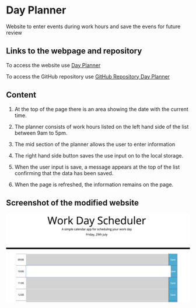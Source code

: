 # Day Planner
Website to enter events during work hours and save the evens for future review

## Links to the webpage and repository

To access the website use [Day Planner](https://haruka08.github.io/Day-Planner/)

To access the GitHub repository use [GitHub Repository Day Planner](https://github.com/Haruka08/Day-Planner)

## Content

1. At the top of the page there is an area showing the date with the current time.

2. The planner consists of work hours listed on the left hand side of the list between 9am to 5pm.

3. The mid section of the planner allows the user to enter information

4. The right hand side button saves the use input on to the local storage.

5. When the user input is save, a message appears at the top of the list confirming that the data has been saved. 

6. When the page is refreshed, the information remains on the page.

## Screenshot of the modified website

![Completed website](./assets/screenshot.jpeg)